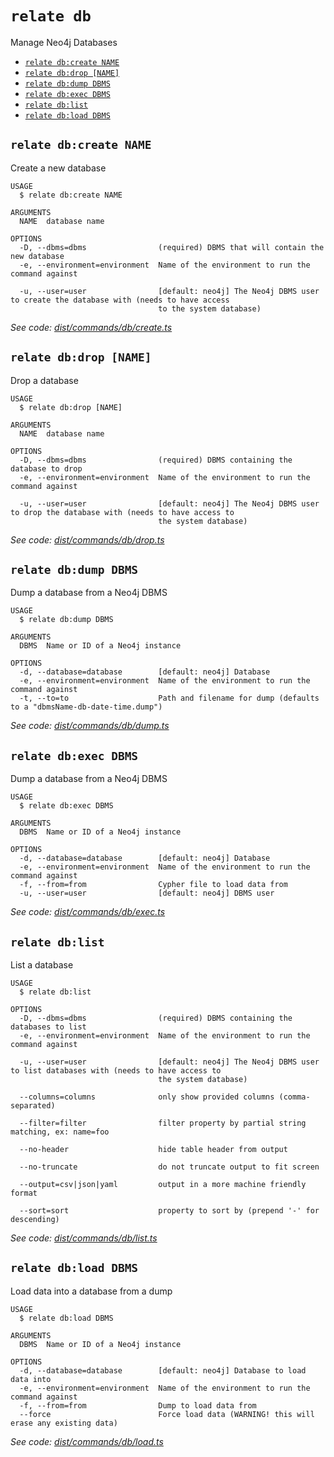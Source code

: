 `relate db`
===========

Manage Neo4j Databases

* [`relate db:create NAME`](#relate-dbcreate-name)
* [`relate db:drop [NAME]`](#relate-dbdrop-name)
* [`relate db:dump DBMS`](#relate-dbdump-dbms)
* [`relate db:exec DBMS`](#relate-dbexec-dbms)
* [`relate db:list`](#relate-dblist)
* [`relate db:load DBMS`](#relate-dbload-dbms)

## `relate db:create NAME`

Create a new database

```
USAGE
  $ relate db:create NAME

ARGUMENTS
  NAME  database name

OPTIONS
  -D, --dbms=dbms                (required) DBMS that will contain the new database
  -e, --environment=environment  Name of the environment to run the command against

  -u, --user=user                [default: neo4j] The Neo4j DBMS user to create the database with (needs to have access
                                 to the system database)
```

_See code: [dist/commands/db/create.ts](https://github.com/neo-technology/relate/blob/v1.0.1-alpha.5/dist/commands/db/create.ts)_

## `relate db:drop [NAME]`

Drop a database

```
USAGE
  $ relate db:drop [NAME]

ARGUMENTS
  NAME  database name

OPTIONS
  -D, --dbms=dbms                (required) DBMS containing the database to drop
  -e, --environment=environment  Name of the environment to run the command against

  -u, --user=user                [default: neo4j] The Neo4j DBMS user to drop the database with (needs to have access to
                                 the system database)
```

_See code: [dist/commands/db/drop.ts](https://github.com/neo-technology/relate/blob/v1.0.1-alpha.5/dist/commands/db/drop.ts)_

## `relate db:dump DBMS`

Dump a database from a Neo4j DBMS

```
USAGE
  $ relate db:dump DBMS

ARGUMENTS
  DBMS  Name or ID of a Neo4j instance

OPTIONS
  -d, --database=database        [default: neo4j] Database
  -e, --environment=environment  Name of the environment to run the command against
  -t, --to=to                    Path and filename for dump (defaults to a "dbmsName-db-date-time.dump")
```

_See code: [dist/commands/db/dump.ts](https://github.com/neo-technology/relate/blob/v1.0.1-alpha.5/dist/commands/db/dump.ts)_

## `relate db:exec DBMS`

Dump a database from a Neo4j DBMS

```
USAGE
  $ relate db:exec DBMS

ARGUMENTS
  DBMS  Name or ID of a Neo4j instance

OPTIONS
  -d, --database=database        [default: neo4j] Database
  -e, --environment=environment  Name of the environment to run the command against
  -f, --from=from                Cypher file to load data from
  -u, --user=user                [default: neo4j] DBMS user
```

_See code: [dist/commands/db/exec.ts](https://github.com/neo-technology/relate/blob/v1.0.1-alpha.5/dist/commands/db/exec.ts)_

## `relate db:list`

List a database

```
USAGE
  $ relate db:list

OPTIONS
  -D, --dbms=dbms                (required) DBMS containing the databases to list
  -e, --environment=environment  Name of the environment to run the command against

  -u, --user=user                [default: neo4j] The Neo4j DBMS user to list databases with (needs to have access to
                                 the system database)

  --columns=columns              only show provided columns (comma-separated)

  --filter=filter                filter property by partial string matching, ex: name=foo

  --no-header                    hide table header from output

  --no-truncate                  do not truncate output to fit screen

  --output=csv|json|yaml         output in a more machine friendly format

  --sort=sort                    property to sort by (prepend '-' for descending)
```

_See code: [dist/commands/db/list.ts](https://github.com/neo-technology/relate/blob/v1.0.1-alpha.5/dist/commands/db/list.ts)_

## `relate db:load DBMS`

Load data into a database from a dump

```
USAGE
  $ relate db:load DBMS

ARGUMENTS
  DBMS  Name or ID of a Neo4j instance

OPTIONS
  -d, --database=database        [default: neo4j] Database to load data into
  -e, --environment=environment  Name of the environment to run the command against
  -f, --from=from                Dump to load data from
  --force                        Force load data (WARNING! this will erase any existing data)
```

_See code: [dist/commands/db/load.ts](https://github.com/neo-technology/relate/blob/v1.0.1-alpha.5/dist/commands/db/load.ts)_
